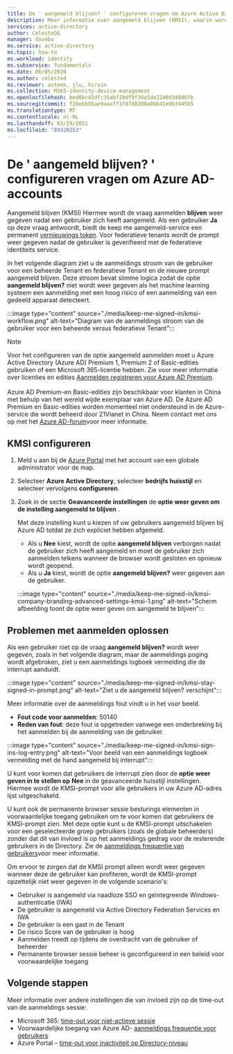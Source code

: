 ```yaml
---
title: De ' aangemeld blijven? ' configureren vragen om Azure Active Directory accounts
description: Meer informatie over aangemeld blijven (KMSI), waarin wordt weer gegeven dat u bent aangemeld? prompt, hoe u deze kunt configureren in de Azure Active Directory-Portal en hoe u aanmeldings problemen kunt oplossen.
services: active-directory
author: CelesteDG
manager: daveba
ms.service: active-directory
ms.topic: how-to
ms.workload: identity
ms.subservice: fundamentals
ms.date: 06/05/2020
ms.author: celested
ms.reviewer: asteen, jlu, hirsin
ms.collection: M365-identity-device-management
ms.openlocfilehash: bed6bc43dfc15abf2bdf9f38a5de2240d348d6fb
ms.sourcegitcommit: f28ebb95ae9aaaff3f87d8388a09b41e0b3445b5
ms.translationtype: MT
ms.contentlocale: nl-NL
ms.lasthandoff: 03/29/2021
ms.locfileid: "89320253"
---
```

# <a name="configure-the-stay-signed-in-prompt-for-azure-ad-accounts"></a>De ' aangemeld blijven? ' configureren vragen om Azure AD-accounts

Aangemeld blijven (KMSI) Hiermee wordt de vraag aanmelden **blijven** weer gegeven nadat een gebruiker zich heeft aangemeld. Als een gebruiker **Ja** op deze vraag antwoordt, biedt de keep me aangemeld-service een permanent [vernieuwings token](../develop/developer-glossary.md#refresh-token). Voor federatieve tenants wordt de prompt weer gegeven nadat de gebruiker is geverifieerd met de federatieve identiteits service.

In het volgende diagram ziet u de aanmeldings stroom van de gebruiker voor een beheerde Tenant en federatieve Tenant en de nieuwe prompt aangemeld blijven. Deze stroom bevat slimme logica zodat de optie **aangemeld blijven?** niet wordt weer gegeven als het machine learning systeem een aanmelding met een hoog risico of een aanmelding van een gedeeld apparaat detecteert.

:::image type="content" source="./media/keep-me-signed-in/kmsi-workflow.png" alt-text="Diagram van de aanmeldings stroom van de gebruiker voor een beheerde versus federatieve Tenant":::

> [!NOTE]
> Voor het configureren van de optie aangemeld aanmelden moet u Azure Active Directory (Azure AD) Premium 1, Premium 2 of Basic-edities gebruiken of een Microsoft 365-licentie hebben. Zie voor meer informatie over licenties en edities [Aanmelden registreren voor Azure AD Premium](active-directory-get-started-premium.md).<br><br>Azure AD Premium-en Basic-edities zijn beschikbaar voor klanten in China met behulp van het wereld wijde exemplaar van Azure AD. De Azure AD Premium en Basic-edities worden momenteel niet ondersteund in de Azure-service die wordt beheerd door 21Vianet in China. Neem contact met ons op met het [Azure AD-forum](https://feedback.azure.com/forums/169401-azure-active-directory/)voor meer informatie.

## <a name="configure-kmsi"></a>KMSI configureren

1. Meld u aan bij de [Azure Portal](https://portal.azure.com/) met het account van een globale administrator voor de map.
1. Selecteer **Azure Active Directory**, selecteer **bedrijfs huisstijl** en selecteer vervolgens **configureren**.
1. Zoek in de sectie **Geavanceerde instellingen** de **optie weer geven om de instelling aangemeld te blijven** .

   Met deze instelling kunt u kiezen of uw gebruikers aangemeld blijven bij Azure AD totdat ze zich expliciet hebben afgemeld.
   * Als u **Nee** kiest, wordt de optie **aangemeld blijven** verborgen nadat de gebruiker zich heeft aangemeld en moet de gebruiker zich aanmelden telkens wanneer de browser wordt gesloten en opnieuw wordt geopend.
   * Als u **Ja** kiest, wordt de optie **aangemeld blijven?** weer gegeven aan de gebruiker.

    :::image type="content" source="./media/keep-me-signed-in/kmsi-company-branding-advanced-settings-kmsi-1.png" alt-text="Scherm afbeelding toont de optie weer geven om aangemeld te blijven":::

## <a name="troubleshoot-sign-in-issues"></a>Problemen met aanmelden oplossen

Als een gebruiker niet op de vraag **aangemeld blijven?** wordt weer gegeven, zoals in het volgende diagram, maar de aanmeldings poging wordt afgebroken, ziet u een aanmeldings logboek vermelding die de interrupt aanduidt.

:::image type="content" source="./media/keep-me-signed-in/kmsi-stay-signed-in-prompt.png" alt-text="Ziet u de aangemeld blijven? verschijnt":::

Meer informatie over de aanmeldings fout vindt u in het voor beeld.

* **Fout code voor aanmelden**: 50140
* **Reden van fout**: deze fout is opgetreden vanwege een onderbreking bij het aanmelden bij de aanmelding van de gebruiker.

:::image type="content" source="./media/keep-me-signed-in/kmsi-sign-ins-log-entry.png" alt-text="Voor beeld van een aanmeldings logboek vermelding met de hand aangemeld bij interrupt":::

U kunt voor komen dat gebruikers de interrupt zien door de **optie weer geven in te stellen op** **Nee** in de geavanceerde huisstijl instellingen. Hiermee wordt de KMSI-prompt voor alle gebruikers in uw Azure AD-adres lijst uitgeschakeld.

U kunt ook de permanente browser sessie besturings elementen in voorwaardelijke toegang gebruiken om te voor komen dat gebruikers de KMSI-prompt zien. Met deze optie kunt u de KMSI-prompt uitschakelen voor een geselecteerde groep gebruikers (zoals de globale beheerders) zonder dat dit van invloed is op het aanmeldings gedrag voor de resterende gebruikers in de Directory. Zie de [aanmeldings frequentie van gebruikers](../conditional-access/howto-conditional-access-session-lifetime.md)voor meer informatie. 

Om ervoor te zorgen dat de KMSI prompt alleen wordt weer gegeven wanneer deze de gebruiker kan profiteren, wordt de KMSI-prompt opzettelijk niet weer gegeven in de volgende scenario's:

* Gebruiker is aangemeld via naadloze SSO en geïntegreerde Windows-authenticatie (IWA)
* De gebruiker is aangemeld via Active Directory Federation Services en IWA
* De gebruiker is een gast in de Tenant
* De risico Score van de gebruiker is hoog
* Aanmelden treedt op tijdens de overdracht van de gebruiker of beheerder
* Permanente browser sessie beheer is geconfigureerd in een beleid voor voorwaardelijke toegang

## <a name="next-steps"></a>Volgende stappen

Meer informatie over andere instellingen die van invloed zijn op de time-out van de aanmeldings sessie:

* Microsoft 365: [time-out voor niet-actieve sessie](/sharepoint/sign-out-inactive-users)
* Voorwaardelijke toegang van Azure AD- [aanmeldings frequentie voor gebruikers](../conditional-access/howto-conditional-access-session-lifetime.md)
* Azure Portal – [time-out voor inactiviteit op Directory-niveau](../../azure-portal/set-preferences.md#change-the-directory-timeout-setting-admin)